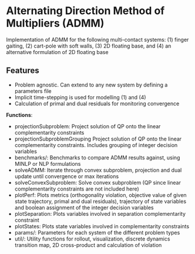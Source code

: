 # Alternating Direction Method of Multipliers (ADMM)
Implementation of ADMM for the following multi-contact systems:
(1) finger gaiting, (2) cart-pole with soft walls, (3) 2D floating base, and (4) an alternative formulation of 2D floating base

## Features
- Problem agnostic. Can extend to any new system by defining a parameters file
- Implicit time-stepping is used for modelling (1) and (4) 
- Calculation of primal and dual residuals for monitoring convergence


**Functions**:
- projectionSubproblem: Project solution of QP onto the linear complementarity constraints
- projectionSubproblemGrouping Project solution of QP onto the linear complementarity constraints. Includes grouping of integer decision variables
- benchmarks/: Benchmarks to compare ADMM results against, using MINLP or NLP formulations
- solveADMM: Iterate through convex subproblem, projection and dual update until convergence or max iterations
- solveConvexSubproblem: Solve convex subproblem (QP since linear complementarity constraints are not included here)
- plotPerf: Plots metrics (orthogonality violation, objective value of given state trajectory, primal and dual residuals), trajectory of state variables and boolean assignment of the integer decision variables
- plotSeparation: Plots variables involved in separation complementarity constraint
- plotStates: Plots state variables involved in complementarity constraints
- params/: Parameters for each system of the different problem types
- util/: Utility functions for rollout, visualization, discrete dynamics transition map, 2D cross-product and calculation of violation


